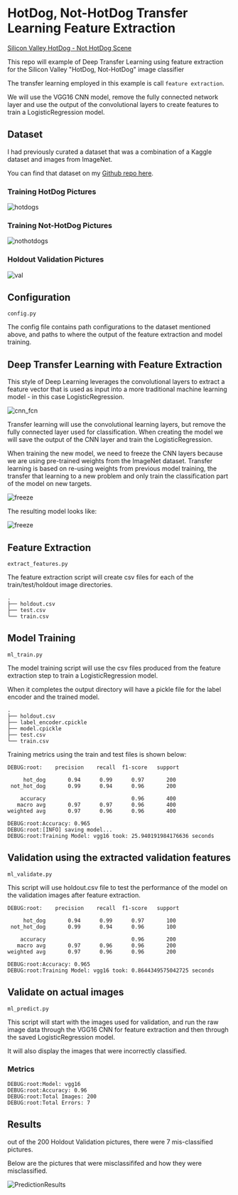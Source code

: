# HotDog, Not-HotDog Transfer Learning Feature Extraction

[Silicon Valley HotDog - Not HotDog Scene](https://www.youtube.com/watch?v=ACmydtFDTGs)


This repo will example of Deep Transfer Learning using feature extraction for the Silicon Valley "HotDog, Not-HotDog" image classifier

The transfer learning employed in this example is call `feature extraction`.

We will use the VGG16 CNN model, remove the fully connected network layer and use the output of the convolutional layers to create features to train a LogisticRegression model.


## Dataset

I had previously curated a dataset that was a combination of a Kaggle dataset and images from ImageNet.

You can find that dataset on my [Github repo here](https://github.com/youngsoul/hotdog-not-hotdog-dataset).

### Training HotDog Pictures

![hotdogs](./doc_images/hotdog_collage.png)


### Training Not-HotDog Pictures

![nothotdogs](./doc_images/not_hotdog_collage.png)


### Holdout Validation Pictures

![val](./doc_images/holdout_validation_collage.png)


## Configuration

`config.py`

The config file contains path configurations to the dataset mentioned above, and paths to where the output of the feature extraction and model training.

## Deep Transfer Learning with Feature Extraction

This style of Deep Learning leverages the convolutional layers to extract a feature vector that is used as input into a more traditional machine learning model - in this case LogisticRegression.

![cnn_fcn](./doc_images/cnn_fcn.png)

Transfer learning will use the convolutional learning layers, but remove the fully connected layer used for classification.  When creating the model we will save the output of the CNN layer and train the LogisticRegression.

When training the new model, we need to freeze the CNN layers because we are using pre-trained weights from the ImageNet dataset.  Transfer learning is based on re-using weights from previous model training, the transfer that learning to a new problem and only train the classification part of the model on new targets.

![freeze](./doc_images/freeze.png)

The resulting model looks like:

![freeze](./doc_images/cnn_lr.png)



## Feature Extraction

`extract_features.py`

The feature extraction script will create csv files for each of the train/test/holdout image directories.

```text
.
├── holdout.csv
├── test.csv
└── train.csv

```


## Model Training

`ml_train.py`

The model training script will use the csv files produced from the feature extraction step to train a LogisticRegression model.

When it completes the output directory will have a pickle file for the label encoder and the trained model.
```text
.
├── holdout.csv
├── label_encoder.cpickle
├── model.cpickle
├── test.csv
└── train.csv

```

Training metrics using the train and test files is shown below:

```text
DEBUG:root:    precision    recall  f1-score   support

     hot_dog       0.94      0.99      0.97       200
 not_hot_dog       0.99      0.94      0.96       200

    accuracy                           0.96       400
   macro avg       0.97      0.97      0.96       400
weighted avg       0.97      0.96      0.96       400

DEBUG:root:Accuracy: 0.965
DEBUG:root:[INFO] saving model...
DEBUG:root:Training Model: vgg16 took: 25.940191984176636 seconds

```

## Validation using the extracted validation features

`ml_validate.py`

This script will use holdout.csv file to test the performance of the model on the validation images after feature extraction.

```text
DEBUG:root:    precision    recall  f1-score   support

     hot_dog       0.94      0.99      0.97       100
 not_hot_dog       0.99      0.94      0.96       100

    accuracy                           0.96       200
   macro avg       0.97      0.96      0.96       200
weighted avg       0.97      0.96      0.96       200

DEBUG:root:Accuracy: 0.965
DEBUG:root:Training Model: vgg16 took: 0.8644349575042725 seconds

```

## Validate on actual images

`ml_predict.py`

This script will start with the images used for validation, and run the raw image data through the VGG16 CNN for feature extraction and then through the saved LogisticRegression model.

It will also display the images that were incorrectly classified.

### Metrics
```text
DEBUG:root:Model: vgg16
DEBUG:root:Accuracy: 0.96
DEBUG:root:Total Images: 200
DEBUG:root:Total Errors: 7

```

## Results

out of the 200 Holdout Validation pictures, there were 7 mis-classified pictures.

Below are the pictures that were misclassififed and how they were misclassified.

![PredictionResults](./doc_images/2020-03-21_10-55-14%20(1).gif)
